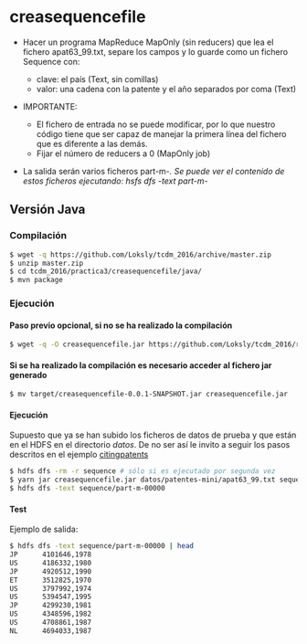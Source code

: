 # creasequencefile

* Hacer un programa MapReduce MapOnly (sin reducers) que lea el fichero apat63_99.txt, separe los campos y lo guarde como un fichero Sequence con:
  * clave: el país (Text, sin comillas)
  * valor: una cadena con la patente y el año separados por coma (Text)

* IMPORTANTE:
  * El fichero de entrada no se puede modificar, por lo que nuestro código tiene que ser capaz de manejar la primera línea del fichero que es diferente a las demás.
  * Fijar el número de reducers a 0 (MapOnly job)
* La salida serán varios ficheros part-m-*. Se puede ver el contenido de estos ficheros ejecutando: hsfs dfs -text part-m-*


## Versión Java

### Compilación

```bash
$ wget -q https://github.com/Loksly/tcdm_2016/archive/master.zip
$ unzip master.zip
$ cd tcdm_2016/practica3/creasequencefile/java/
$ mvn package
```

### Ejecución

#### Paso previo opcional, si no se ha realizado la compilación
```bash
$ wget -q -O creasequencefile.jar https://github.com/Loksly/tcdm_2016/raw/master/practica3/creasequencefile/target/creasequencefile-0.0.1-SNAPSHOT.jar
```

#### Si se ha realizado la compilación es necesario acceder al fichero jar generado
```bash
$ mv target/creasequencefile-0.0.1-SNAPSHOT.jar creasequencefile.jar
```

#### Ejecución

Supuesto que ya se han subido los ficheros de datos de prueba y que están en el HDFS en el directorio _datos_.
De no ser así le invito a seguir los pasos descritos en el ejemplo [citingpatents](https://github.com/Loksly/tcdm_2016/tree/master/practica3#carga-de-datos-de-prueba)

```bash
$ hdfs dfs -rm -r sequence # sólo si es ejecutado por segunda vez
$ yarn jar creasequencefile.jar datos/patentes-mini/apat63_99.txt sequence
$ hdfs dfs -text sequence/part-m-00000
```

#### Test

Ejemplo de salida:

```bash
$ hdfs dfs -text sequence/part-m-00000 | head
JP      4101646,1978
US      4186332,1980
JP      4920512,1990
ET      3512825,1970
US      3797992,1974
US      5394547,1995
JP      4299230,1981
US      4348596,1982
US      4708861,1987
NL      4694033,1987
```
